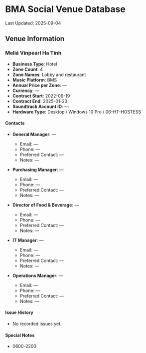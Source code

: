 # BMA Social Venue Database

Last Updated: 2025-09-04

## Venue Information

### Meliá Vinpearl Ha Tinh
- **Business Type**: Hotel
- **Zone Count**: 4
- **Zone Names**: Lobby and restaurant
- **Music Platform**: BMS
- **Annual Price per Zone**: —
- **Currency**: —
- **Contract Start**: 2022-09-19
- **Contract End**: 2025-01-23
- **Soundtrack Account ID**: —
- **Hardware Type**: Desktop / Windows 10 Pro / 06-HT-HOSTESS

#### Contacts
- **General Manager**: —
  - Email: —
  - Phone: —
  - Preferred Contact: —
  - Notes: —

- **Purchasing Manager**: —
  - Email: —
  - Phone: —
  - Preferred Contact: —
  - Notes: —

- **Director of Food & Beverage**: —
  - Email: —
  - Phone: —
  - Preferred Contact: —
  - Notes: —

- **IT Manager**: —
  - Email: —
  - Phone: —
  - Preferred Contact: —
  - Notes: —

- **Operations Manager**: —
  - Email: —
  - Phone: —
  - Preferred Contact: —
  - Notes: —

#### Issue History
- No recorded issues yet.

#### Special Notes
- 0600-2200
